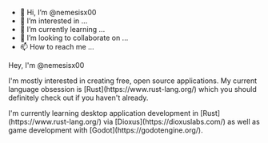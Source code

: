 - 👋 Hi, I’m @nemesisx00
- 👀 I’m interested in ...
- 🌱 I’m currently learning ...
- 💞️ I’m looking to collaborate on ...
- 📫 How to reach me ...

<!---
nemesisx00/nemesisx00 is a ✨ special ✨ repository because its `README.md` (this file) appears on your GitHub profile.
You can click the Preview link to take a look at your changes.
--->

Hey, I'm @nemesisx00

<p>
I'm mostly interested in creating free, open source applications.
My current language obsession is [Rust](https://www.rust-lang.org/) which you should definitely check out if you haven't already.
</p>

<p>
I'm currently learning desktop application development in [Rust](https://www.rust-lang.org/) via [Dioxus](https://dioxuslabs.com/)
as well as game development with [Godot](https://godotengine.org/).
</p>
